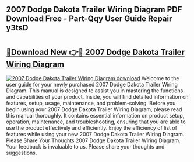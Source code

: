 ## 2007 Dodge Dakota Trailer Wiring Diagram PDF Download Free - Part-Qqy User Guide Repair y3tsD

# <h2><a href="http://dft7jvd.blite.top/?on=2007+Dodge+Dakota+Trailer+Wiring+Diagram">🔗Download New 👉🔴 2007 Dodge Dakota Trailer Wiring Diagram</a></h2>

[![2007 Dodge Dakota Trailer Wiring Diagram download](https://i.imgur.com/lujVjoI.png)](http://dft7jvd.blite.top/?on=2007+Dodge+Dakota+Trailer+Wiring+Diagram)
Welcome to the user guide for your newly purchased 2007 Dodge Dakota Trailer Wiring Diagram. This manual is designed to assist you in mastering the functions and capabilities of your product. Inside, you will find detailed information on features, setup, usage, maintenance, and problem-solving. Before you begin using your 2007 Dodge Dakota Trailer Wiring Diagram, please read this manual thoroughly. It contains essential information on product setup, operation, maintenance, and troubleshooting, ensuring that you are able to use the product effectively and efficiently. Enjoy the efficiency of list of features while using your new 2007 Dodge Dakota Trailer Wiring Diagram. Please Share Your Thoughts 2007 Dodge Dakota Trailer Wiring Diagram. Your feedback is invaluable to us. Please share your thoughts and suggestions.
